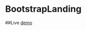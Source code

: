 # BootstrapLanding

##Live [demo](https://62b7357a8a18c31571bbe79d--luxury-parfait-cad832.netlify.app)
